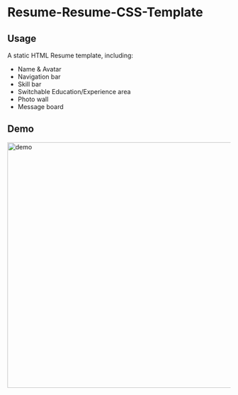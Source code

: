 # Resume-Resume-CSS-Template

## Usage

A static HTML Resume template, including:
  * Name & Avatar
  * Navigation bar
  * Skill bar
  * Switchable Education/Experience area
  * Photo wall
  * Message board
  
## Demo
<img width="555" alt="demo" src="https://user-images.githubusercontent.com/67884721/123451764-62c79580-d610-11eb-8dfd-96fe8f966360.png">
